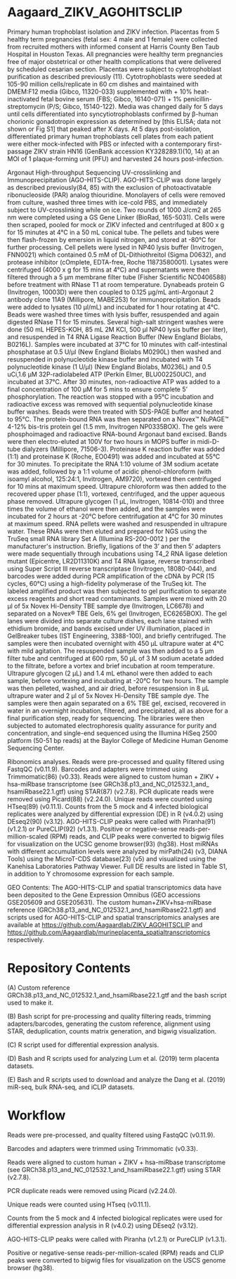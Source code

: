 # Aagaard_ZIKV_AGOHITSCLIP

Primary human trophoblast isolation and ZIKV infection. Placentas from 5 healthy term pregnancies (fetal sex: 4 male and 1 female) were collected from recruited mothers with informed consent at Harris County Ben Taub Hospital in Houston Texas. All pregnancies were healthy term pregnancies free of major obstetrical or other health complications that were delivered by scheduled cesarian section. Placentas were subject to cytotrophoblast purification as described previously (11). Cytotrophoblasts were seeded  at 105-90 million cells/replicate in 60 cm dishes and maintained with DMEM:F12 media (Gibco, 11320-033) supplemented with + 10% heat-inactivated fetal bovine serum (FBS; Gibco, 16140-071) + 1% penicillin-streptomycin (P/S; Gibco, 15140-122). Media was changed daily for 5 days until cells differentiated into syncytiotrophoblasts confirmed by β-human chorionic gonadotropin expression as determined by [this ELISA; data not shown or Fig S1] that peaked after X days. At 5 days post-isolation, differentiated primary human trophoblasts cell plates from each patient were either mock-infected with PBS or infected with a contemporary first-passage ZIKV strain HN16 (GenBank accession KY328289.1)(10, 14) at an MOI of 1 plaque-forming unit (PFU) and harvested 24 hours post-infection.

Argonaut High-throughput Sequencing UV-crosslinking and Immunoprecipitation (AGO-HITS-CLIP). AGO-HITS-CLIP was done largely as described previously(84, 85) with the exclusion of photoactivatable ribonucleoside (PAR) analog thiouridine. Monolayers of cells were removed from culture, washed three times with ice-cold PBS, and immediately subject to UV-crosslinking while on ice. Two rounds of 1000 J/cm2 at 265 nm were completed using a GS Gene Linker (BioRad, 165-5031). Cells were then scraped, pooled for mock or ZIKV infected and centrifuged at 800 x g for 15 minutes at 4°C in a 50 mL conical tube. The pellets and tubes were then flash-frozen by emersion in liquid nitrogen, and stored at -80°C for further processing. Cell pellets were lysed in NP40 lysis buffer (Invitrogen, FNN0021) which contained 0.5 mM of DL-Dithiothreitol (Sigma D0632), and protease inhibitor (cOmplete, EDTA-free, Roche 11873580001). Lysates were centrifuged (4000 x g for 15 mins at 4°C) and supernatants were then filtered through a 5 μm membrane filter tube (Fisher Scientific NC0406588) before treatment with RNase T1 at room temperature. Dynabeads protein G (Invitrogen, 10003D) were then coupled to 0.125 μg/mL anti-Argonaut 2 antibody clone 11A9 (Millipore, MABE253) for immunoprecipitation. Beads were added to lysates (10 μl/mL) and incubated for 1 hour rotating at 4°C. Beads were washed three times with lysis buffer, resuspended and again digested RNase T1 for 15 minutes. Several high-salt stringent washes were done (50 mL HEPES-KOH, 85 mL 2M KCl, 500 μl NP40 lysis buffer per liter), and resuspended in T4 RNA Ligase Reaction Buffer (New England Biolabs, B0216L). Samples were incubated at 37°C for 10 minutes with calf-intestinal phosphatase at 0.5 U/μl (New England Biolabs M0290L) then washed and resuspended in polynucleotide kinase buffer and incubated with T4 polynucleotide kinase (1 U/μl) (New England Biolabs, M0236L) and 0.5 uCi,1.6 μM 32P-radiolabeled ATP (Perkin Elmer, BLU002250UC), and incubated at 37°C. After 30 minutes, non-radioactive ATP was added to a final concentration of 100 μM for 5 mins to ensure complete 5’ phosphorylation. The reaction was stopped with a 95°C incubation and radioactive excess was removed with sequential polynucleotide kinase buffer washes. Beads were then treated with SDS-PAGE buffer and heated to 95°C. The protein-bound RNA was then separated on a Novex™ NuPAGE™ 4-12% bis-tris protein gel (1.5 mm, Invitrogen NP0335BOX). The gels were phosphoimaged and radioactive RNA-bound Argonaut band excised. Bands were then electro-eluted at 100V for two hours in MOPS buffer in midi-D-tube dialyzers (Millipore, 71506-3). Proteinase K reaction buffer was added (1:1) and proteinase K (Roche, EO0491) was added and incubated at 55°C for 30 minutes. To precipitate the RNA 1:10 volume of 3M sodium acetate was added, followed by a 1:1 volume of acidic phenol-chloroform (with isoamyl alcohol, 125:24:1, Invitrogen, AM9720), vortexed then centrifuged for 10 mins at maximum speed. Ultrapure chloroform was then added to the recovered upper phase (1:1), vortexed, centrifuged, and the upper aqueous phase removed. Ultrapure glycogen (1 μL, Invitrogen, 10814-010) and three times the volume of ethanol were then added, and the samples were incubated for 2 hours at -20°C before centrifugation at 4°C for 30 minutes at maximum speed. RNA pellets were washed and resuspended in ultrapure water. These RNAs were then eluted and prepared for NGS using the TruSeq small RNA library Set A (Illumina RS-200-0012 ) per the manufacturer's instruction. Briefly, ligations of the 3’ and then 5’ adapters were made sequentially through incubations using T4_2 RNA ligase deletion mutant (Epicentre, LR2D11310K) and T4 RNA ligase, reverse transcribed using Super Script III reverse transcriptase (Invitrogen, 18080-044), and barcodes were added during PCR amplification of the cDNA by PCR (15 cycles, 60°C) using a high-fidelity polymerase of the TruSeq kit. The labeled amplified product was then subjected to gel purification to separate excess reagents and short read contaminants. Samples were mixed with 20 μl of 5x Novex Hi-Density TBE sample dye (Invitrogen, LC6678) and separated on a Novex® TBE Gels, 6% gel (Invitrogen, EC6265BOX). The gel lanes were divided into separate culture dishes, each lane stained with ethidium bromide, and bands excised under UV illumination, placed in GelBreaker tubes (IST Engineering, 3388-100), and briefly centrifuged. The samples were then incubated overnight with 450 μL ultrapure water at 4°C with mild agitation. The resuspended sample was then added to a 5 μm filter tube and centrifuged at 600 rpm, 50 μL of 3 M sodium acetate added to the filtrate, before a vortex and brief incubation at room temperature. Ultrapure glycogen (2 μL) and 1.4 mL ethanol were then added to each sample, before vortexing and incubating at -20°C for two hours. The sample was then pelleted, washed, and air dried, before resuspension in 8 μL ultrapure water and 2 μl of 5x Novex Hi-Density TBE sample dye. The samples were then again separated on a 6% TBE gel, excised, recovered in water in an overnight incubation, filtered, and precipitated, all as above for a final purification step, ready for sequencing. The libraries were then subjected to automated electrophoresis quality assurance for purity and concentration, and single-end sequenced using the Illumina HiSeq 2500 platform (50-51 bp reads) at the Baylor College of Medicine Human Genome Sequencing Center.


Ribonomics analyses. Reads were pre-processed and quality filtered using FastqQC (v0.11.9). Barcodes and adapters were trimmed using Trimmomatic(86) (v0.33). Reads were aligned to custom human + ZIKV + hsa-miRbase transcriptome (see GRCh38.p13_and_NC_012532.1_and_ hsamiRbase22.1.gtf) using STAR(87) (v2.7.8). PCR duplicate reads were removed using Picard(88) (v2.24.0). Unique reads were counted using HTseq(89) (v0.11.1). Counts from the 5 mock and 4 infected biological replicates were analyzed by differential expression (DE) in R (v4.0.2) using DEseq2(90) (v3.12). AGO-HITS-CLIP peaks were called with Piranha(91) (v1.2.1) or PureCLIP(92) (v1.3.1). Positive or negative-sense reads-per-million-scaled (RPM) reads, and CLIP peaks were converted to bigwig files for visualization on the UCSC genome browser(93) (hg38). Host miRNAs with different accumulation levels were analyzed by mirPath(24) (v3, DIANA Tools) using the MicroT-CDS database(23) (v5) and visualized using the Kanehisa Laboratories Pathway Viewer. Full DE results are listed in Table S1, in addition to Y chromosome expression for each sample. 


GEO Contents: The AGO-HITS-CLIP and spatial transcriptomics data have been deposited to the Gene Expression Omnibus (GEO accessions GSE205609 and GSE205631). The custom human+ZIKV+hsa-miRbase reference (GRCh38.p13_and_NC_012532.1_and_hsamiRbase22.1.gtf) and scripts used for AGO-HITS-CLIP and spatial transcriptomics analyses are available at https://github.com/Aagaardlab/ZIKV_AGOHITSCLIP and https://github.com/Aagaardlab/murineplacenta_spatialtranscriptomics respectively.

# Repository Contents

(A) Custom reference GRCh38.p13_and_NC_012532.1_and_hsamiRbase22.1.gtf and the bash script used to make it. 

(B) Bash script for pre-processing and quality filtering reads, trimming adapters/barcodes, generating the custom reference, alignment using STAR, deduplication, counts matrix generation, and bigwig visualization.

(C) R script used for differential expression analysis.

(D) Bash and R scripts used for analyzing Lum et al. (2019) term placenta datasets.

(E) Bash and R scripts used to download and analyze the Dang et al. (2019) miR-seq, bulk RNA-seq, and iCLIP datasets.

# Workflow
Reads were pre-processed, and quality filtered using FastqQC (v0.11.9). 

Barcodes and adapters were trimmed using Trimmomatic (v0.33). 

Reads were aligned to custom human + ZIKV + hsa-miRbase transcriptome (see GRCh38.p13_and_NC_012532.1_and_hsamiRbase22.1.gtf) using STAR (v2.7.8). 

PCR duplicate reads were removed using Picard (v2.24.0). 

Unique reads were counted using HTseq (v0.11.1). 

Counts from the 5 mock and 4 infected biological replicates were used for differential expression analysis in R (v4.0.2) using DEseq2 (v3.12). 

AGO-HITS-CLIP peaks were called with Piranha (v1.2.1) or PureCLIP (v1.3.1). 

Positive or negative-sense reads-per-million-scaled (RPM) reads and CLIP peaks were converted to bigwig files for visualization on the USCS genome browser (hg38). 
